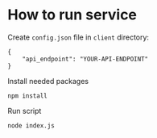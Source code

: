 # How to run service

Create `config.json` file in `client` directory:

    {
        "api_endpoint": "YOUR-API-ENDPOINT"
    }   

Install needed packages

    npm install

Run script

    node index.js